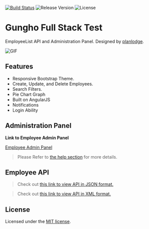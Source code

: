 [![Build Status](https://travis-ci.org/stevenbenner/jquery-powertip.svg?branch=master)](https://travis-ci.org/stevenbenner/jquery-powertip)
![Release Version](http://img.shields.io/github/release/stevenbenner/jquery-powertip.svg)
![License](https://img.shields.io/packagist/l/doctrine/orm.svg)

# Gungho Full Stack Test
EmployeeList API and Administration Panel. Designed by [planlodge](https://github.com/planlodge).

![GIF](https://github.com/planlodge/Gungho-Test/raw/master/demo/emgif.gif)

## Features

 - Responsive Bootstrap Theme.
 - Create, Update, and Delete Employees.
 - Search Filters.
 - Pie Chart Graph
 - Built on AngularJS
 - Notifications
 - Login Ability

## Administration Panel

**Link to Employee Admin Panel**

[Employee Admin Panel](http://planlodge.com/gungho-portal/)

> Please Refer to [the help section](http://planlodge.com/gungho-portal/#/help/) for more details.

## Employee API

> Check out [this link to view API in JSON format.](http://www.planlodge.com/gungho-portal/xxzy/json/v1/)

> Check out [this link to view API in XML format.](http://www.planlodge.com/gungho-portal/xxzy/xml/v1/)

## License

Licensed under the [MIT license](http://opensource.org/licenses/MIT).
